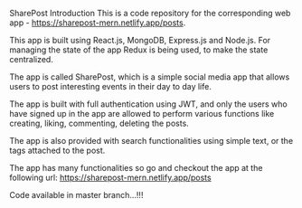 SharePost
Introduction
This is a code repository for the corresponding web app - https://sharepost-mern.netlify.app/posts.

This app is built using React.js, MongoDB, Express.js and Node.js. For managing the state of the app Redux is being used, to make the state centralized.

The app is called SharePost, which is a simple social media app that allows users to post interesting events in their day to day life.

The app is built with full authentication using JWT, and only the users who have signed up in the app are allowed to perform various functions like creating, liking, commenting, deleting the posts.

The app is also provided with search functionalities using simple text, or the tags attached to the post.

The app has many functionalities so go and checkout the app at the following url: https://sharepost-mern.netlify.app/posts

Code available in master branch...!!!
